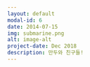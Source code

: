 ```yaml
---
layout: default
modal-id: 6
date: 2014-07-15
img: submarine.png
alt: image-alt
project-date: Dec 2018
description: 만두와 친구들!
---
```

